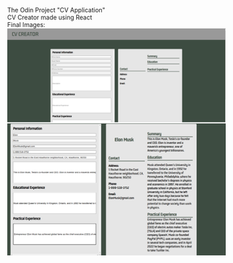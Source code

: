 <p>
The Odin Project "CV Application" <br>
CV Creator made using React <br>
Final Images: 
<img src = "final1.png">
<img src = "final2.png">
</p>
